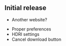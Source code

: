 
## Initial release

* Another website?
<!-- * Displacement settings -->
* Proper preferences
* HDRI settings
* Cancel download button